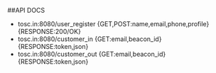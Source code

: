 ##API DOCS

+ tosc.in:8080/user_register {GET,POST:name,email,phone,profile} {RESPONSE:200/OK}
+ tosc.in:8080/customer_in {GET:email,beacon_id} {RESPONSE:token,json}
+ tosc.in:8080/customer_out {GET:email,beacon_id} {RESPONSE:token,json}